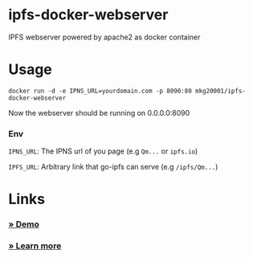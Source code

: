 # ipfs-docker-webserver
IPFS webserver powered by apache2 as docker container

# Usage
`docker run -d -e IPNS_URL=yourdomain.com -p 8090:80 mkg20001/ipfs-docker-webserver`

Now the webserver should be running on 0.0.0.0:8090

### Env

`IPNS_URL`: The IPNS url of you page (e.g `Qm...` or `ipfs.io`)

`IPFS_URL`: Arbitrary link that go-ipfs can serve (e.g `/ipfs/Qm...`)

# Links

### [ » Demo ](http://94.130.45.83:8090/)

### [ » Learn more ](https://github.com/ipfs/examples/tree/master/examples/websites)
